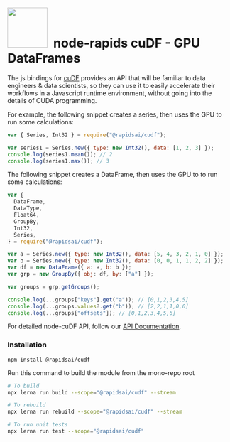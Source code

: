 # <div align="left"><img src="https://rapids.ai/assets/images/rapids_logo.png" width="90px"/>&nbsp; node-rapids cuDF - GPU DataFrames

The js bindings for [cuDF](https://github.com/rapidsai/cudf) provides an API that will be familiar to data engineers & data scientists, so they can use it to easily accelerate their workflows in a Javascript runtime environment, without going into the details of CUDA programming.

For example, the following snippet creates a series, then uses the GPU to run some calculations:

```javascript
var { Series, Int32 } = require("@rapidsai/cudf");

var series1 = Series.new({ type: new Int32(), data: [1, 2, 3] });
console.log(series1.mean()); // 2
console.log(series1.max()); // 3
```

The following snippet creates a DataFrame, then uses the GPU to to run some calculations:

```javascript
var {
  DataFrame,
  DataType,
  Float64,
  GroupBy,
  Int32,
  Series,
} = require("@rapidsai/cudf");

var a = Series.new({ type: new Int32(), data: [5, 4, 3, 2, 1, 0] });
var b = Series.new({ type: new Int32(), data: [0, 0, 1, 1, 2, 2] });
var df = new DataFrame({ a: a, b: b });
var grp = new GroupBy({ obj: df, by: ["a"] });

var groups = grp.getGroups();

console.log(...groups["keys"].get("a")); // [0,1,2,3,4,5]
console.log(...groups.values?.get("b")); // [2,2,1,1,0,0]
console.log(...groups["offsets"]); // [0,1,2,3,4,5,6]
```

For detailed node-cuDF API, follow our [API Documentation](https://rapidsai.github.io/node/modules/cudf_src.html).

### Installation

`npm install @rapidsai/cudf`

Run this command to build the module from the mono-repo root

```bash
# To build
npx lerna run build --scope="@rapidsai/cudf" --stream

# To rebuild
npx lerna run rebuild --scope="@rapidsai/cudf" --stream

# To run unit tests
npx lerna run test --scope="@rapidsai/cudf"
```
